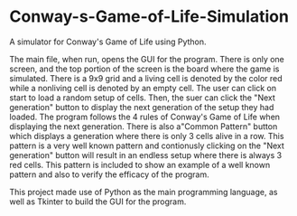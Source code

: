 # Conway-s-Game-of-Life-Simulation



A simulator for Conway's Game of Life using Python.

The main file, when run, opens the GUI for the program. There is only one screen, and the top portion of the screen is the board where the game is simulated. There is a 9x9 grid and a living cell is denoted by the color red while a nonliving cell is denoted by an empty cell. The user can click on start to load a random setup of cells. Then, the suer can click the "Next generation" button to display the next generation of the setup they had loaded. The program follows the 4 rules of Conway's Game of Life when displaying the next generation. There is also a"Common Pattern" button which displays a generation where there is only 3 cells alive in a row. This pattern is a very well known pattern and contionusly clicking on the "Next generation" button will result in an endless setup where there is always 3 red cells. This pattern is included to show an example of a well known pattern and also to verify the efficacy of the program. 


This project made use of Python as the main programming language, as well as Tkinter to build the GUI for the program.

